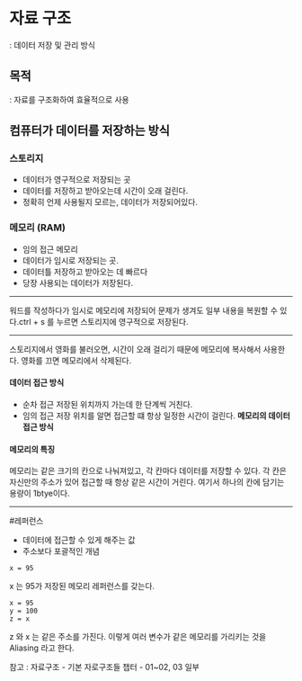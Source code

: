 # 자료 구조

: 데이터 저장 및 관리 방식

## 목적
: 자료를 구조화하여 효율적으로 사용


## 컴퓨터가 데이터를 저장하는 방식
### 스토리지 
 - 데이터가 영구적으로 저장되는 곳
 - 데이터를 저장하고 받아오는데 시간이 오래 걸린다.
 - 정확히 언제 사용될지 모르는, 데이터가 저장되어있다.

### 메모리 (RAM)
 - 임의 접근 메모리
 - 데이터가 임시로 저장되는 곳.
 - 데이터틀 저장하고 받아오는 데 빠르다
 - 당장 사용되는 데이터가 저장된다.

<hr>

워드를 작성하다가 
임시로 메모리에 저장되어 문제가 생겨도 일부 내용을 복원할 수 있다.ctrl + s 를 누르면 스토리지에 영구적으로 저장된다.

<hr>

스토리지에서 영화를 불러오면, 시간이 오래 걸리기 때문에
메모리에 복사해서 사용한다. 
영화를 끄면 메모리에서 삭제된다.

#### 데이터 접근 방식
 - 순차 접근 
저장된 위치까지 가는데 한 단계씩 거친다.
 - 임의 접근 
저장 위치를 알면 접근할 떄 항상 일정한 시간이 걸린다.
 **메모리의 데이터 접근 방식**

#### 메모리의 특징
메모리는 같은 크기의 칸으로 나눠져있고, 각 칸마다 데이터를 저장할 수 있다.
각 칸은 자신만의 주소가 있어 접근할 때 항상 같은 시간이 거린다.
여기서 하나의 칸에 담기는 용량이 1btye이다.

<hr>


#레퍼런스
- 데이터에 접근할 수 있게 해주는 값
- 주소보다 포괄적인 개념

```
x = 95
````

x 는 95가 저장된 메모리 레퍼런스를 갖는다.


```
x = 95
y = 100
z = x
````

z 와 x 는 같은 주소를 가진다.
이렇게 여러 변수가 같은 메모리를 가리키는 것을 Aliasing 라고 한다.

참고 : 자료구조 - 기본 자로구조들 챕터 - 01~02, 03 일부